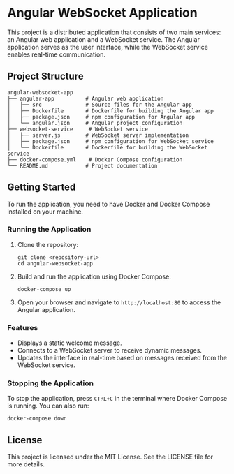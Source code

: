 # Angular WebSocket Application

This project is a distributed application that consists of two main services: an Angular web application and a WebSocket service. The Angular application serves as the user interface, while the WebSocket service enables real-time communication.

## Project Structure

```
angular-websocket-app
├── angular-app          # Angular web application
│   ├── src              # Source files for the Angular app
│   ├── Dockerfile       # Dockerfile for building the Angular app
│   ├── package.json     # npm configuration for Angular app
│   └── angular.json     # Angular project configuration
├── websocket-service     # WebSocket service
│   ├── server.js        # WebSocket server implementation
│   ├── package.json     # npm configuration for WebSocket service
│   └── Dockerfile       # Dockerfile for building the WebSocket service
├── docker-compose.yml    # Docker Compose configuration
└── README.md            # Project documentation
```

## Getting Started

To run the application, you need to have Docker and Docker Compose installed on your machine.

### Running the Application

1. Clone the repository:
   ```
   git clone <repository-url>
   cd angular-websocket-app
   ```

2. Build and run the application using Docker Compose:
   ```
   docker-compose up
   ```

3. Open your browser and navigate to `http://localhost:80` to access the Angular application.

### Features

- Displays a static welcome message.
- Connects to a WebSocket server to receive dynamic messages.
- Updates the interface in real-time based on messages received from the WebSocket service.

### Stopping the Application

To stop the application, press `CTRL+C` in the terminal where Docker Compose is running. You can also run:
```
docker-compose down
```

## License

This project is licensed under the MIT License. See the LICENSE file for more details.